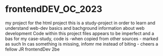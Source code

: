 # frontendDEV_OC_2023
my project for the html project
this is a study-project in order to learn and understand web-dev basics and bachground information about web development
Code within this project files appears to be imperfect and a bas for my case-study, code is -when copied from other sources - marked as such
In cas something is missing, infomr me instead of biting - cheers a fellow JR frontendDev 2be
